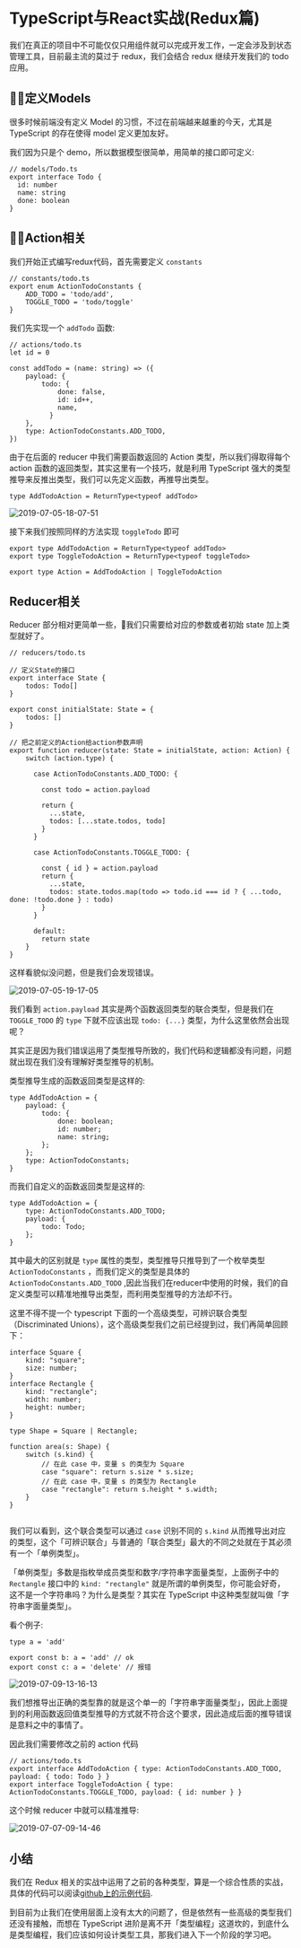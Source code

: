 # TypeScript与React实战\(Redux篇\)

我们在真正的项目中不可能仅仅只用组件就可以完成开发工作，一定会涉及到状态管理工具，目前最主流的莫过于 redux，我们会结合 redux 继续开发我们的 todo 应用。

## 定义Models

很多时候前端没有定义 Model 的习惯，不过在前端越来越重的今天，尤其是 TypeScript 的存在使得 model 定义更加友好。

我们因为只是个 demo，所以数据模型很简单，用简单的接口即可定义:

```
// models/Todo.ts
export interface Todo {
  id: number
  name: string
  done: boolean
}

```

## Action相关

我们开始正式编写redux代码，首先需要定义 `constants`

```
// constants/todo.ts
export enum ActionTodoConstants {
    ADD_TODO = 'todo/add',
    TOGGLE_TODO = 'todo/toggle'
}

```

我们先实现一个 `addTodo` 函数:

```
// actions/todo.ts
let id = 0

const addTodo = (name: string) => ({
    payload: {
        todo: {
            done: false,
            id: id++,
            name,
          }
    },
    type: ActionTodoConstants.ADD_TODO,
})

```

由于在后面的 reducer 中我们需要函数返回的 Action 类型，所以我们得取得每个 action 函数的返回类型，其实这里有一个技巧，就是利用 TypeScript 强大的类型推导来反推出类型，我们可以先定义函数，再推导出类型。

```
type AddTodoAction = ReturnType<typeof addTodo>

```

![2019-07-05-18-07-51](https://user-gold-cdn.xitu.io/2019/10/11/16dbb13cfda1c8da?w=463&h=304&f=png&s=34894)

接下来我们按照同样的方法实现 `toggleTodo` 即可

```
export type AddTodoAction = ReturnType<typeof addTodo>
export type ToggleTodoAction = ReturnType<typeof toggleTodo>

export type Action = AddTodoAction | ToggleTodoAction

```

## Reducer相关

Reducer 部分相对更简单一些，我们只需要给对应的参数或者初始 state 加上类型就好了。

```
// reducers/todo.ts

// 定义State的接口
export interface State {
    todos: Todo[]
}

export const initialState: State = {
    todos: []
}

// 把之前定义的Action给action参数声明
export function reducer(state: State = initialState, action: Action) {
    switch (action.type) {

      case ActionTodoConstants.ADD_TODO: {

        const todo = action.payload

        return {
          ...state,
          todos: [...state.todos, todo]
        }
      }

      case ActionTodoConstants.TOGGLE_TODO: {

        const { id } = action.payload
        return {
          ...state,
          todos: state.todos.map(todo => todo.id === id ? { ...todo, done: !todo.done } : todo)
        }
      }

      default:
        return state
    }
}

```

这样看貌似没问题，但是我们会发现错误。

![2019-07-05-19-17-05](https://user-gold-cdn.xitu.io/2019/10/11/16dbb13cfdde82cd?w=611&h=282&f=png&s=42715)

我们看到 `action.payload` 其实是两个函数返回类型的联合类型，但是我们在 `TOGGLE_TODO` 的 `type` 下就不应该出现 `todo: {...}` 类型，为什么这里依然会出现呢？

其实正是因为我们错误运用了类型推导所致的，我们代码和逻辑都没有问题，问题就出现在我们没有理解好类型推导的机制。

类型推导生成的函数返回类型是这样的:

```
type AddTodoAction = {
    payload: {
        todo: {
            done: boolean;
            id: number;
            name: string;
        };
    };
    type: ActionTodoConstants;
}

```

而我们自定义的函数返回类型是这样的:

```
type AddTodoAction = {
    type: ActionTodoConstants.ADD_TODO;
    payload: {
        todo: Todo;
    };
}

```

其中最大的区别就是 `type` 属性的类型，类型推导只推导到了一个枚举类型 `ActionTodoConstants` ，而我们定义的类型是具体的 `ActionTodoConstants.ADD_TODO` ,因此当我们在reducer中使用的时候，我们的自定义类型可以精准地推导出类型，而利用类型推导的方法却不行。

这里不得不提一个 typescript 下面的一个高级类型，可辨识联合类型（Discriminated Unions），这个高级类型我们之前已经提到过，我们再简单回顾下：

```
interface Square {
    kind: "square";
    size: number;
}
interface Rectangle {
    kind: "rectangle";
    width: number;
    height: number;
}

type Shape = Square | Rectangle;

function area(s: Shape) {
    switch (s.kind) {
        // 在此 case 中，变量 s 的类型为 Square
        case "square": return s.size * s.size;
        // 在此 case 中，变量 s 的类型为 Rectangle
        case "rectangle": return s.height * s.width;
    }
}


```

我们可以看到，这个联合类型可以通过 `case` 识别不同的 `s.kind` 从而推导出对应的类型，这个「可辨识联合」与普通的「联合类型」最大的不同之处就在于其必须有一个「单例类型」。

「单例类型」多数是指枚举成员类型和数字/字符串字面量类型，上面例子中的 `Rectangle` 接口中的 `kind: "rectangle"` 就是所谓的单例类型，你可能会好奇，这不是一个字符串吗？为什么是类型？其实在 TypeScript 中这种类型就叫做「字符串字面量类型」。

看个例子:

```
type a = 'add'

export const b: a = 'add' // ok
export const c: a = 'delete' // 报错

```

![2019-07-09-13-16-13](https://user-gold-cdn.xitu.io/2019/10/11/16dbb13cfdef2f6c?w=558&h=132&f=png&s=24602)

我们想推导出正确的类型靠的就是这个单一的「字符串字面量类型」，因此上面提到的利用函数返回值类型推导的方式就不符合这个要求，因此造成后面的推导错误是意料之中的事情了。

因此我们需要修改之前的 action 代码

```
// actions/todo.ts
export interface AddTodoAction { type: ActionTodoConstants.ADD_TODO, payload: { todo: Todo } }
export interface ToggleTodoAction { type: ActionTodoConstants.TOGGLE_TODO, payload: { id: number } }

```

这个时候 reducer 中就可以精准推导:

![2019-07-07-09-14-46](https://user-gold-cdn.xitu.io/2019/10/11/16dbb13cfdf384d9?w=604&h=223&f=png&s=32215)

## 小结

我们在 Redux 相关的实战中运用了之前的各种类型，算是一个综合性质的实战，具体的代码可以阅读[github上的示例代码](https://github.com/xiaomuzhu/ts-start/tree/master/src/redux).

到目前为止我们在使用层面上没有太大的问题了，但是依然有一些高级的类型我们还没有接触，而想在 TypeScript 进阶是离不开「类型编程」这道坎的，到底什么是类型编程，我们应该如何设计类型工具，那我们进入下一个阶段的学习吧。